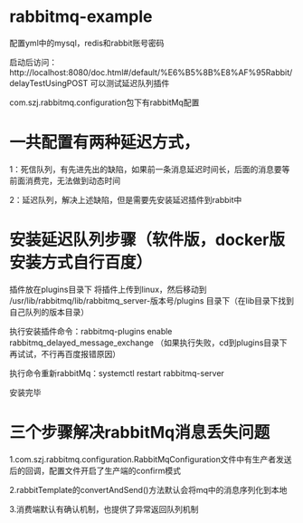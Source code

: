 # rabbitmq-example

配置yml中的mysql，redis和rabbit账号密码

启动后访问：http://localhost:8080/doc.html#/default/%E6%B5%8B%E8%AF%95Rabbit/delayTestUsingPOST
可以测试延迟队列插件

com.szj.rabbitmq.configuration包下有rabbitMq配置

# 一共配置有两种延迟方式，
1：死信队列，有先进先出的缺陷，如果前一条消息延迟时间长，后面的消息要等前面消费完，无法做到动态时间

2：延迟队列，解决上述缺陷，但是需要先安装延迟插件到rabbit中

# 安装延迟队列步骤（软件版，docker版安装方式自行百度）
插件放在plugins目录下
将插件上传到linux，然后移动到 /usr/lib/rabbitmq/lib/rabbitmq_server-版本号/plugins 目录下（在lib目录下找到自己队列的版本目录）

执行安装插件命令：rabbitmq-plugins enable rabbitmq_delayed_message_exchange （如果执行失败，cd到plugins目录下再试试，不行再百度报错原因）

执行命令重新rabbitMq：systemctl restart rabbitmq-server

安装完毕

# 三个步骤解决rabbitMq消息丢失问题
1.com.szj.rabbitmq.configuration.RabbitMqConfiguration文件中有生产者发送后的回调，配置文件开启了生产端的confirm模式

2.rabbitTemplate的convertAndSend()方法默认会将mq中的消息序列化到本地

3.消费端默认有确认机制，也提供了异常返回队列机制